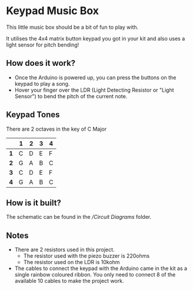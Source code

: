 # Keypad Music Box

This little music box should be a bit of fun to play with.

It utilises the 4x4 matrix button keypad you got in your kit and also uses a light sensor for pitch bending!

## How does it work?

* Once the Arduino is powered up, you can press the buttons on the keypad to play a song.
* Hover your finger over the LDR (Light Detecting Resistor or "Light Sensor") to bend the pitch of the current note.

## Keypad Tones

There are 2 octaves in the key of C Major

|   | **1** | **2** | **3** | **4** |
| --- | --- | --- | --- | --- |
| **1** | C | D | E | F |
| **2** | G | A | B | C |
| **3** | C | D | E | F |
| **4** | G | A | B | C |

## How is it built?
The schematic can be found in the _/Circuit Diagrams_ folder.

## Notes
* There are 2 resistors used in this project.
    * The resistor used with the piezo buzzer is 220ohms
    * The resistor used on the LDR is 10kohm
* The cables to connect the keypad with the Arduino came in the kit as a single rainbow coloured ribbon. You only need to connect 8 of the available 10 cables to make the project work.
